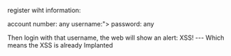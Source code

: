 register wiht information:

account number: any
username:"><script>alert('XSS!')</script>
password: any

Then login with that username, the web will show an alert: XSS! --- Which means the XSS is already Implanted